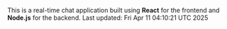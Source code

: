 This is a real-time chat application built using **React** for the frontend and **Node.js** for the backend.
Last updated: Fri Apr 11 04:10:21 UTC 2025

